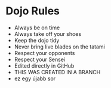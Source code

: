 Dojo Rules
==========
* Always be on time
* Always take off your shoes
* Keep the dojo tidy
* Never bring live blades on the tatami
* Respect your opponents
* Respect your Sensei
* Edited directly in GitHub
* THIS WAS CREATED IN A BRANCH
* ez egy újabb sor